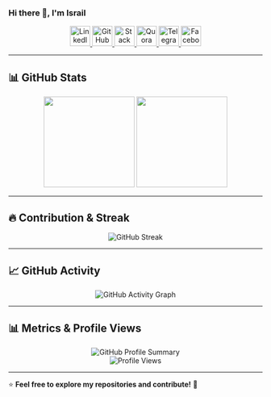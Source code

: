 ### Hi there 👋, I'm Israil  

<p align="center">
  <a href="https://www.linkedin.com/in/israil445/">
    <img src="https://cdn-icons-png.flaticon.com/512/145/145807.png" alt="LinkedIn" height="40">
  </a>
  <a href="https://github.com/Israil445">
    <img src="https://cdn-icons-png.flaticon.com/512/733/733553.png" alt="GitHub" height="40">
  </a>
  <a href="https://stackoverflow.com/users/19773027/israil">
    <img src="https://cdn-icons-png.flaticon.com/512/2111/2111628.png" alt="Stack Overflow" height="40">
  </a>
  <a href="https://www.quora.com/profile/Md-Israil-Hosen-2">
    <img src="https://cdn-icons-png.flaticon.com/512/4494/4494531.png" alt="Quora" height="40">
  </a>
  <a href="https://t.me/Israil445">
    <img src="https://cdn-icons-png.flaticon.com/512/2111/2111646.png" alt="Telegram" height="40">
  </a>
  <a href="https://www.facebook.com/md.israilhosen.927">
    <img src="https://cdn-icons-png.flaticon.com/512/3670/3670124.png" alt="Facebook" height="40">
  </a>
</p>

---

## 📊 GitHub Stats  

<p align="center">
  <img height="180px" src="https://github-readme-stats.vercel.app/api?username=Israil445&show_icons=true&hide_title=true&hide_border=true&theme=tokyonight&count_private=true" />  
  <img height="180px" src="https://github-readme-stats.vercel.app/api/top-langs/?username=Israil445&layout=compact&hide_title=true&hide_border=true&theme=tokyonight&count_private=true" />
</p>


---

## 🔥 Contribution & Streak  

<p align="center">
  <img src="https://github-readme-streak-stats.herokuapp.com/?user=Israil445&theme=nightowl&fire=pink&currStreakNum=2FD3EB&sideLabels=F00" alt="GitHub Streak" />
</p>

---

## 📈 GitHub Activity  

<p align="center">
  <img src="https://github-readme-activity-graph.vercel.app/graph?username=Israil445&theme=react-dark&hide_border=true&area=true" alt="GitHub Activity Graph" />
</p>

---

## 📊 Metrics & Profile Views  

<p align="center">
  <img src="https://github-profile-summary-cards.vercel.app/api/cards/profile-details?username=Israil445&theme=tokyonight" alt="GitHub Profile Summary" />
  <br>
  <img src="https://komarev.com/ghpvc/?username=Israil445&label=Profile%20Views&color=blue&style=flat" alt="Profile Views" />
</p>

---

⭐ **Feel free to explore my repositories and contribute!** 🚀  
